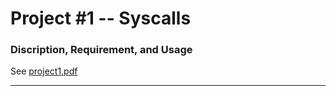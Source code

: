 # Project #1 -- Syscalls
### Discription, Requirement, and Usage ###

See [project1.pdf](https://github.com/faw21/Operating-System-Projects/blob/master/Project1/project1.pdf)

---
